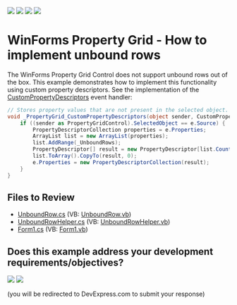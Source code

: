 <!-- default badges list -->
![](https://img.shields.io/endpoint?url=https://codecentral.devexpress.com/api/v1/VersionRange/128638833/15.2.4%2B)
[![](https://img.shields.io/badge/Open_in_DevExpress_Support_Center-FF7200?style=flat-square&logo=DevExpress&logoColor=white)](https://supportcenter.devexpress.com/ticket/details/E3004)
[![](https://img.shields.io/badge/📖_How_to_use_DevExpress_Examples-e9f6fc?style=flat-square)](https://docs.devexpress.com/GeneralInformation/403183)
[![](https://img.shields.io/badge/💬_Leave_Feedback-feecdd?style=flat-square)](#does-this-example-address-your-development-requirementsobjectives)
<!-- default badges end -->

# WinForms Property Grid - How to implement unbound rows

The WinForms Property Grid Control does not support unbound rows out of the box. This example demonstrates how to implement this functionality using custom property descriptors. See the implementation of the [CustomPropertyDescriptors](https://docs.devexpress.com/WindowsForms/DevExpress.XtraVerticalGrid.PropertyGridControl.CustomPropertyDescriptors) event handler:

```csharp
// Stores property values that are not present in the selected object.
void _PropertyGrid_CustomPropertyDescriptors(object sender, CustomPropertyDescriptorsEventArgs e) {
    if ((sender as PropertyGridControl).SelectedObject == e.Source) {
        PropertyDescriptorCollection properties = e.Properties;
        ArrayList list = new ArrayList(properties);
        list.AddRange(_UnboundRows);
        PropertyDescriptor[] result = new PropertyDescriptor[list.Count];
        list.ToArray().CopyTo(result, 0);
        e.Properties = new PropertyDescriptorCollection(result);
    }
}
```


## Files to Review

* [UnboundRow.cs](./CS/DXApplication3/CustomDescriptor/UnboundRow.cs) (VB: [UnboundRow.vb](./VB/DXApplication3/CustomDescriptor/UnboundRow.vb))
* [UnboundRowHelper.cs](./CS/DXApplication3/CustomDescriptor/UnboundRowHelper.cs) (VB: [UnboundRowHelper.vb](./VB/DXApplication3/CustomDescriptor/UnboundRowHelper.vb))
* [Form1.cs](./CS/DXApplication3/Form1.cs) (VB: [Form1.vb](./VB/DXApplication3/Form1.vb))
<!-- feedback -->
## Does this example address your development requirements/objectives?

[<img src="https://www.devexpress.com/support/examples/i/yes-button.svg"/>](https://www.devexpress.com/support/examples/survey.xml?utm_source=github&utm_campaign=winforms-property-grid-unbound-rows&~~~was_helpful=yes) [<img src="https://www.devexpress.com/support/examples/i/no-button.svg"/>](https://www.devexpress.com/support/examples/survey.xml?utm_source=github&utm_campaign=winforms-property-grid-unbound-rows&~~~was_helpful=no)

(you will be redirected to DevExpress.com to submit your response)
<!-- feedback end -->
